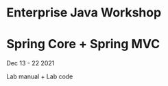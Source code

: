 # Enterprise Java Workshop 
# Spring Core + Spring MVC
 
 Dec 13 - 22 2021
 
 Lab manual + Lab code
 
 
